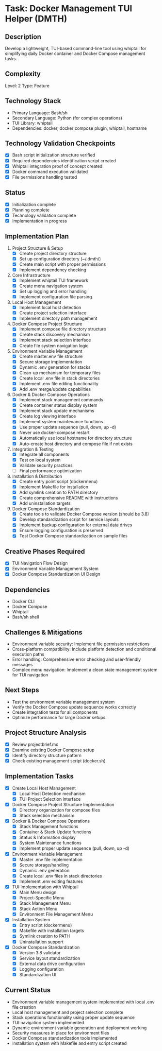 # Task: Docker Management TUI Helper (DMTH)

## Description
Develop a lightweight, TUI-based command-line tool using whiptail for simplifying daily Docker container and Docker Compose management tasks.

## Complexity
Level: 2
Type: Feature

## Technology Stack
- Primary Language: Bash/sh
- Secondary Language: Python (for complex operations)
- TUI Library: whiptail
- Dependencies: docker, docker compose plugin, whiptail, hostname

## Technology Validation Checkpoints
- [x] Bash script initialization structure verified
- [x] Required dependencies identification script created
- [x] Whiptail integration proof of concept created
- [x] Docker command execution validated
- [x] File permissions handling tested

## Status
- [x] Initialization complete
- [x] Planning complete
- [x] Technology validation complete
- [x] Implementation in progress

## Implementation Plan

1. Project Structure & Setup
   - [x] Create project directory structure
   - [x] Set up configuration directory (~/.dmth/)
   - [x] Create main script with proper permissions
   - [x] Implement dependency checking

2. Core Infrastructure
   - [x] Implement whiptail TUI framework
   - [x] Create menu navigation system
   - [x] Set up logging and error handling
   - [x] Implement configuration file parsing

3. Local Host Management
   - [x] Implement local host detection
   - [x] Create project selection interface
   - [x] Implement directory path management

4. Docker Compose Project Structure
   - [x] Implement compose file directory structure
   - [x] Create stack discovery mechanism
   - [x] Implement stack selection interface
   - [x] Create file system navigation logic

5. Environment Variable Management
   - [x] Create master.env file structure
   - [x] Secure storage implementation
   - [x] Dynamic .env generation for stacks
   - [x] Clean-up mechanism for temporary files
   - [x] Create local .env file in stack directories
   - [x] Implement .env file editing functionality
   - [x] Add .env merge/update capabilities

6. Docker & Docker Compose Operations
   - [x] Implement stack management commands
   - [x] Create container status display system
   - [x] Implement stack update mechanisms
   - [x] Create log viewing interface
   - [x] Implement system maintenance functions
   - [x] Use proper update sequence (pull, down, up -d)
   - [x] Never use docker-compose restart
   - [x] Automatically use local hostname for directory structure
   - [x] Auto-create host directory and compose file if not exists

7. Integration & Testing
   - [x] Integrate all components
   - [x] Test on local system
   - [x] Validate security practices
   - [ ] Final performance optimization

8. Installation & Distribution
   - [x] Create entry point script (dockermenu)
   - [x] Implement Makefile for installation
   - [x] Add symlink creation to PATH directory
   - [x] Create comprehensive README with instructions
   - [x] Add uninstallation targets

9. Docker Compose Standardization
   - [x] Create tools to validate Docker Compose version (should be 3.8)
   - [x] Develop standardization script for service layouts
   - [x] Implement backup configuration for external data drives
   - [x] Ensure logging configuration is preserved
   - [x] Test Docker Compose standardization on sample files

## Creative Phases Required
- [x] TUI Navigation Flow Design
- [x] Environment Variable Management System
- [x] Docker Compose Standardization UI Design

## Dependencies
- Docker CLI
- Docker Compose
- Whiptail
- Bash/sh shell

## Challenges & Mitigations
- Environment variable security: Implement file permission restrictions
- Cross-platform compatibility: Include platform detection and conditional execution paths
- Error handling: Comprehensive error checking and user-friendly messages
- Complex menu navigation: Implement a clean state management system for TUI navigation

## Next Steps
- Test the environment variable management system
- Verify the Docker Compose update sequence works correctly
- Create integration tests for all components
- Optimize performance for large Docker setups

## Project Structure Analysis
- [x] Review projectbrief.md
- [x] Examine existing Docker Compose setup
- [x] Identify directory structure pattern
- [x] Check existing management script (docker.sh)

## Implementation Tasks
- [x] Create Local Host Management
  - [x] Local Host Detection mechanism
  - [x] TUI Project Selection interface
- [x] Docker Compose Project Structure Implementation
  - [x] Directory organization for compose files
  - [x] Stack selection mechanism
- [x] Docker & Docker Compose Operations
  - [x] Stack Management functions
  - [x] Container & Stack Update functions
  - [x] Status & Information display
  - [x] System Maintenance functions
  - [x] Implement proper update sequence (pull, down, up -d)
- [x] Environment Variable Management
  - [x] Master .env file implementation
  - [x] Secure storage/handling
  - [x] Dynamic .env generation
  - [x] Create local .env files in stack directories
  - [x] Implement .env editing features
- [x] TUI Implementation with Whiptail
  - [x] Main Menu design
  - [x] Project-Specific Menu
  - [x] Stack Management Menu
  - [x] Stack Action Menu
  - [x] Environment File Management Menu
- [x] Installation System
  - [x] Entry script (dockermenu)
  - [x] Makefile with installation targets
  - [x] Symlink creation to PATH
  - [x] Uninstallation support
- [x] Docker Compose Standardization
  - [x] Version 3.8 validator
  - [x] Service layout standardization
  - [x] External data drive configuration
  - [x] Logging configuration
  - [x] Standardization UI

## Current Status
- Environment variable management system implemented with local .env file creation
- Local host management and project selection complete
- Stack operations functionality using proper update sequence
- TUI navigation system implemented
- Dynamic environment variable generation and deployment working
- Security measures in place for environment files
- Docker Compose standardization tools implemented
- Installation system with Makefile and entry script created
